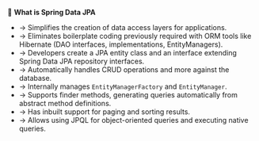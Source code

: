 💾 **What is Spring Data JPA**
- → Simplifies the creation of data access layers for applications.
- → Eliminates boilerplate coding previously required with ORM tools like Hibernate (DAO interfaces, implementations, EntityManagers).
- → Developers create a JPA entity class and an interface extending Spring Data JPA repository interfaces.
- → Automatically handles CRUD operations and more against the database.
- → Internally manages `EntityManagerFactory` and `EntityManager`.
- → Supports finder methods, generating queries automatically from abstract method definitions.
- → Has inbuilt support for paging and sorting results.
- → Allows using JPQL for object-oriented queries and executing native queries.

